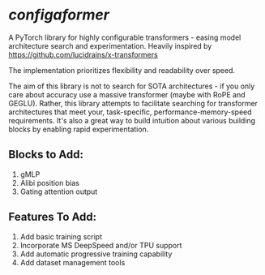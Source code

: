 # *configaformer*
A PyTorch library for highly configurable transformers - easing model architecture search and experimentation. Heavily inspired by https://github.com/lucidrains/x-transformers

The implementation prioritizes flexibility and readability over speed.

The aim of this library is not to search for SOTA architectures - if you only care about accuracy use a massive transformer (maybe with RoPE and GEGLU). Rather, this library attempts to facilitate searching for transformer architectures that meet your, task-specific, performance-memory-speed requirements. It's also a great way to build intuition about various building blocks by enabling rapid experimentation. 
## Blocks to Add:
1. gMLP
2. Alibi position bias
3. Gating attention output

## Features To Add:
1. Add basic training script
2. Incorporate MS DeepSpeed and/or TPU support
3. Add automatic progressive training capability
4. Add dataset management tools
